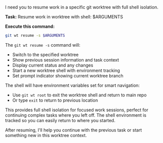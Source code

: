 I need you to resume work in a specific git worktree with full shell isolation.

**Task:** Resume work in worktree with shell: $ARGUMENTS

**Execute this command:**
```bash
git wt resume -s $ARGUMENTS
```

The `git wt resume -s` command will:
- Switch to the specified worktree
- Show previous session information and task context
- Display current status and any changes
- Start a new worktree shell with environment tracking
- Set prompt indicator showing current worktree branch

The shell will have environment variables set for smart navigation:
- Use `git wt root` to exit the worktree shell and return to main repo
- Or type `exit` to return to previous location

This provides full shell isolation for focused work sessions, perfect for continuing complex tasks where you left off. The shell environment is tracked so you can easily return to where you started.

After resuming, I'll help you continue with the previous task or start something new in this worktree context.